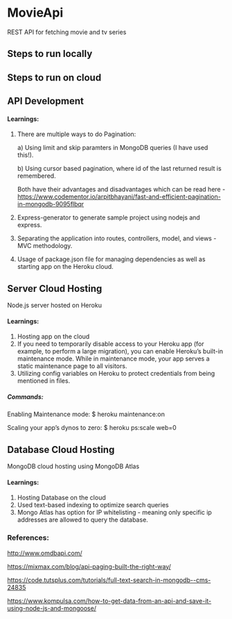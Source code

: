 # MovieApi
REST API for fetching movie and tv series

## Steps to run locally

## Steps to run on cloud

## API Development

#### Learnings:
1) There are multiple ways to do Pagination:
   
   a) Using limit and skip paramters in MongoDB queries (I have used this!).
   
   b) Using cursor based pagination, where id of the last returned result is remembered.
   
   Both have their advantages and disadvantages which can be read here - https://www.codementor.io/arpitbhayani/fast-and-efficient-pagination-in-mongodb-9095flbqr

2) Express-generator to generate sample project using nodejs and express.

3) Separating the application into routes, controllers, model, and views - MVC methodology.

4) Usage of package.json file for managing dependencies as well as starting app on the Heroku cloud.

## Server Cloud Hosting
Node.js server hosted on Heroku
 
#### Learnings:
1) Hosting app on the cloud
2) If you need to temporarily disable access to your Heroku app (for example, to perform a large migration), you can enable Heroku’s built-in maintenance mode. While in maintenance mode, your app serves a static maintenance page to all visitors.
3) Utilizing config variables on Heroku to protect credentials from being mentioned in files.

##### Commands:
Enabling Maintenance mode:
$ heroku maintenance:on

Scaling your app’s dynos to zero:
$ heroku ps:scale web=0

## Database Cloud Hosting
MongoDB cloud hosting using MongoDB Atlas

#### Learnings:
1) Hosting Database on the cloud
2) Used text-based indexing to optimize search queries
3) Mongo Atlas has option for IP whitelisting - meaning only specific ip addresses are allowed to query the database.



### References:
http://www.omdbapi.com/

https://mixmax.com/blog/api-paging-built-the-right-way/

https://code.tutsplus.com/tutorials/full-text-search-in-mongodb--cms-24835

https://www.kompulsa.com/how-to-get-data-from-an-api-and-save-it-using-node-js-and-mongoose/
